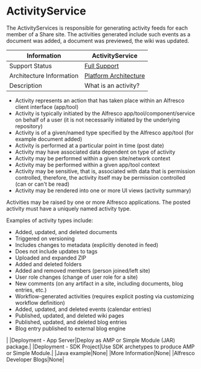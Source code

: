 # ActivityService

The ActivityServices is responsible for generating activity feeds for each member of a Share site. The activities generated include such events as a document was added, a document was previewed, the wiki was updated.

|Information|ActivityService|
|-----------|---------------|
|Support Status|[Full Support](http://docs.alfresco.com/support/concepts/su-product-lifecycle.html)|
|Architecture Information|[Platform Architecture](../concepts/dev-platform-arch.md)|
|Description|What is an activity?

 -   Activity represents an action that has taken place within an Alfresco client interface \(app/tool\)
-   Activity is typically initiated by the Alfresco app/tool/component/service on behalf of a user \(it is not necessarily initiated by the underlying repository\)
-   Activity is of a given/named type specified by the Alfresco app/tool \(for example document added\)
-   Activity is performed at a particular point in time \(post date\)
-   Activity may have associated data dependent on type of activity
-   Activity may be performed within a given site/network context
-   Activity may be performed within a given app/tool context
-   Activity may be sensitive, that is, associated with data that is permission controlled, therefore, the activity itself may be permission controlled \(can or can't be read\)
-   Activity may be rendered into one or more UI views \(activity summary\)

 Activities may be raised by one or more Alfresco applications. The posted activity must have a uniquely named activity type.

 Examples of activity types include:

 -   Added, updated, and deleted documents
-   Triggered on versioning
-   Includes changes to metadata \(explicitly denoted in feed\)
-   Does not include updates to tags
-   Uploaded and expanded ZIP
-   Added and deleted folders
-   Added and removed members \(person joined/left site\)
-   User role changes \(change of user role for a site\)
-   New comments \(on any artifact in a site, including documents, blog entries, etc.\)
-   Workflow-generated activities \(requires explicit posting via customizing workflow definition\)
-   Added, updated, and deleted events \(calendar entries\)
-   Published, updated, and deleted wiki pages
-   Published, updated, and deleted blog entries
-   Blog entry published to external blog engine

|
|Deployment - App Server|Deploy as AMP or Simple Module \(JAR\) package.|
|Deployment - SDK Project|Use SDK archetypes to produce AMP or Simple Module.|
|Java example|None|
|More Information|None|
|Alfresco Developer Blogs|None|

